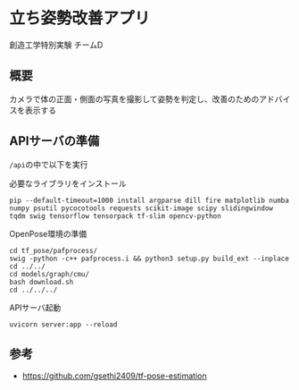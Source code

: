 # 立ち姿勢改善アプリ

創造工学特別実験 チームD


## 概要

カメラで体の正面・側面の写真を撮影して姿勢を判定し、改善のためのアドバイスを表示する


## APIサーバの準備

`/api`の中で以下を実行

必要なライブラリをインストール

```
pip --default-timeout=1000 install argparse dill fire matplotlib numba numpy psutil pycocotools requests scikit-image scipy slidingwindow tqdm swig tensorflow tensorpack tf-slim opencv-python
```

OpenPose環境の準備

```
cd tf_pose/pafprocess/
swig -python -c++ pafprocess.i && python3 setup.py build_ext --inplace
cd ../../
cd models/graph/cmu/
bash download.sh
cd ../../../
```

APIサーバ起動

```
uvicorn server:app --reload
```


## 参考
- https://github.com/gsethi2409/tf-pose-estimation
